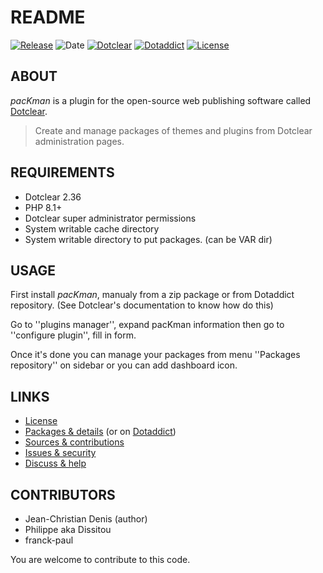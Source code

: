 # README

[![Release](https://img.shields.io/github/v/release/jcdenis/pacKman?color=lightblue)](https://github.com/JcDenis/pacKman/releases)
![Date](https://img.shields.io/github/release-date/jcdenis/pacKman?color=red)
[![Dotclear](https://img.shields.io/badge/dotclear-v2.36-137bbb.svg)](https://fr.dotclear.org/download)
[![Dotaddict](https://img.shields.io/badge/dotaddict-official-9ac123.svg)](https://plugins.dotaddict.org/dc2/details/pacKman)
[![License](https://img.shields.io/github/license/jcdenis/pacKman?color=white)](https://github.com/JcDenis/pacKman/blob/master/LICENSE)

## ABOUT

_pacKman_ is a plugin for the open-source web publishing software called [Dotclear](https://www.dotclear.org).

> Create and manage packages of themes and plugins from Dotclear administration pages.

## REQUIREMENTS

* Dotclear 2.36
* PHP 8.1+
* Dotclear super administrator permissions
* System writable cache directory 
* System writable directory to put packages. (can be VAR dir)

## USAGE

First install _pacKman_, manualy from a zip package or from 
Dotaddict repository. (See Dotclear's documentation to know how do this)

Go to ''plugins manager'', expand pacKman information then 
go to ''configure plugin'', fill in form.

Once it's done you can manage your packages from menu 
''Packages repository'' on sidebar or you can add dashboard icon.

## LINKS

* [License](https://github.com/JcDenis/pacKman/blob/master/LICENSE)
* [Packages & details](https://github.com/JcDenis/pacKman/releases) (or on [Dotaddict](https://plugins.dotaddict.org/dc2/details/pacKman))
* [Sources & contributions](https://github.com/JcDenis/pacKman)
* [Issues & security](https://github.com/JcDenis/pacKman/issues)
* [Discuss & help](https://forum.dotclear.org/viewtopic.php?id=40066)

## CONTRIBUTORS

* Jean-Christian Denis (author)
* Philippe aka Dissitou
* franck-paul

You are welcome to contribute to this code.
